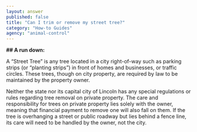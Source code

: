```yaml
---
layout: answer
published: false
title: "Can I trim or remove my street tree?"
category: "How-to Guides"
agency: "animal-control"
---
```


**## A run down:**

A “Street Tree” is any tree located in a city right-of-way such as parking strips (or “planting strips”) in front of homes and businesses, or traffic circles. These trees, though on city property, are required by law to be maintained by the property owner.

Neither the state nor its capital city of Lincoln has any special regulations or rules regarding tree removal on private property. The care and responsibility for trees on private property lies solely with the owner, meaning that financial payment to remove one will also fall on them. If the tree is overhanging a street or public roadway but lies behind a fence line, its care will need to be handled by the owner, not the city.
